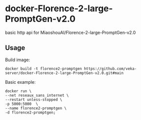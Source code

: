 # docker-Florence-2-large-PromptGen-v2.0
basic http api for MiaoshouAI/Florence-2-large-PromptGen-v2.0

## Usage

Build image:
```
docker build -t florence2-promptgen https://github.com/veka-server/docker-Florence-2-large-PromptGen-v2.0.git#main
```

Basic example:
```
docker run \
--net reseaux_sans_internet \
--restart unless-stopped \
-p 5000:5000  \
--name florence2-promptgen \
-d florence2-promptgen;
```
